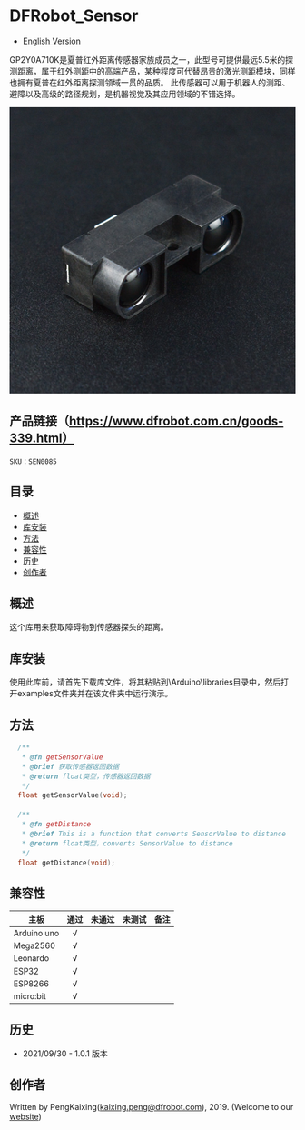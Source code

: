 # DFRobot_Sensor
- [English Version](./README.md)

GP2Y0A710K是夏普红外距离传感器家族成员之一，此型号可提供最远5.5米的探测距离，属于红外测距中的高端产品，某种程度可代替昂贵的激光测距模块，同样也拥有夏普在红外距离探测领域一贯的品质。 此传感器可以用于机器人的测距、避障以及高级的路径规划，是机器视觉及其应用领域的不错选择。

![产品效果图片](./resources/images/SEN0085.png)


## 产品链接（https://www.dfrobot.com.cn/goods-339.html）

    SKU：SEN0085

## 目录

  * [概述](#概述)
  * [库安装](#库安装)
  * [方法](#方法)
  * [兼容性](#兼容性)
  * [历史](#历史)
  * [创作者](#创作者)

## 概述

这个库用来获取障碍物到传感器探头的距离。

## 库安装

使用此库前，请首先下载库文件，将其粘贴到\Arduino\libraries目录中，然后打开examples文件夹并在该文件夹中运行演示。

## 方法

```C++
  /**
   * @fn getSensorValue
   * @brief 获取传感器返回数据
   * @return float类型，传感器返回数据
   */
  float getSensorValue(void);

  /**
   * @fn getDistance
   * @brief This is a function that converts SensorValue to distance 
   * @return float类型，converts SensorValue to distance 
   */
  float getDistance(void);
```

## 兼容性

主板               | 通过  | 未通过   | 未测试   | 备注
------------------ | :----------: | :----------: | :---------: | -----
Arduino uno        |      √       |              |             | 
Mega2560        |      √       |              |             | 
Leonardo        |      √       |              |             | 
ESP32           |      √       |              |             | 
ESP8266           |      √       |              |             | 
micro:bit        |      √       |              |             | 


## 历史

- 2021/09/30 - 1.0.1 版本

## 创作者

Written by PengKaixing(kaixing.peng@dfrobot.com), 2019. (Welcome to our [website](https://www.dfrobot.com/))





